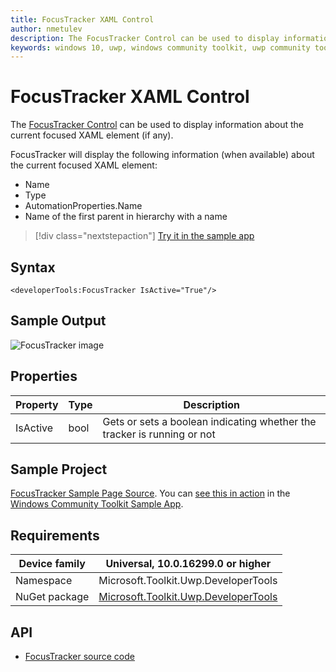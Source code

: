 ```yaml
---
title: FocusTracker XAML Control 
author: nmetulev
description: The FocusTracker Control can be used to display information about the current focused XAML element (if any).
keywords: windows 10, uwp, windows community toolkit, uwp community toolkit, uwp toolkit, FocusTracker, XAML Control, xaml 
---
```


# FocusTracker XAML Control

The [FocusTracker Control](/dotnet/api/microsoft.toolkit.uwp.developertools.focustracker) can be used to display information about the current focused XAML element (if any).

FocusTracker will display the following information (when available) about the current focused XAML element:

- Name
- Type
- AutomationProperties.Name
- Name of the first parent in hierarchy with a name

> [!div class="nextstepaction"]
> [Try it in the sample app](uwpct://Controls?sample=FocusTracker)

## Syntax

```xaml
<developerTools:FocusTracker IsActive="True"/>
```

## Sample Output

![FocusTracker image](../resources/images/DeveloperTools/FocusTracker.jpg)

## Properties

| Property | Type | Description |
| -- | -- | -- |
| IsActive | bool | Gets or sets a boolean indicating whether the tracker is running or not |

## Sample Project

[FocusTracker Sample Page Source](https://github.com/windows-toolkit/WindowsCommunityToolkit/tree/rel/7.0.0/Microsoft.Toolkit.Uwp.SampleApp/SamplePages/FocusTracker). You can [see this in action](uwpct://Controls?sample=FocusTracker) in the [Windows Community Toolkit Sample App](https://aka.ms/windowstoolkitapp).

## Requirements

| Device family | Universal, 10.0.16299.0 or higher |
| --- | --- |
| Namespace | Microsoft.Toolkit.Uwp.DeveloperTools |
| NuGet package | [Microsoft.Toolkit.Uwp.DeveloperTools](https://www.nuget.org/packages/Microsoft.Toolkit.Uwp.DeveloperTools/) |

## API

- [FocusTracker source code](https://github.com/windows-toolkit/WindowsCommunityToolkit/tree/rel/7.0.0/Microsoft.Toolkit.Uwp.DeveloperTools/FocusTracker)
